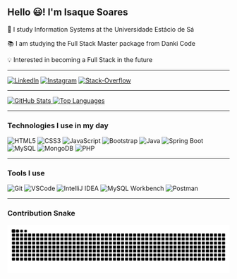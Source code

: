 ## Hello 😃! I'm Isaque Soares

📌 I study Information Systems at the Universidade Estácio de Sá

📚 I am studying the Full Stack Master package from Danki Code

💡 Interested in becoming a Full Stack in the future

---

[![Linkedln](https://img.shields.io/badge/LinkedIn-0077B5?style=for-the-badge&logo=linkedin&logoColor=white)](https://www.linkedin.com/in/isaque-soares-a32814142/)
[![Instagram](https://img.shields.io/badge/Instagram-E4405F?style=for-the-badge&logo=instagram&logoColor=white)](https://www.instagram.com/dev_isaque/)
[![Stack-Overflow](https://img.shields.io/badge/Stack_Overflow-FE7A16?style=for-the-badge&logo=stack-overflow&logoColor=white)](https://pt.stackoverflow.com/users/281250/isaque-soares-dev/)

---

<a href="https://github.com/Dev-Isaque">
  <img height="180em" src="https://github-readme-stats.vercel.app/api?username=Dev-Isaque&theme=dark&show_icons=true" alt="GitHub Stats"/>
  <img height="180em" src="https://github-readme-stats.vercel.app/api/top-langs/?username=Dev-Isaque&layout=compact&theme=dark" alt="Top Languages"/>
</a>

---

### Technologies I use in my day

![HTML5](https://img.shields.io/badge/HTML5-E34F26?style=for-the-badge&logo=html5&logoColor=white) ![CSS3](https://img.shields.io/badge/CSS3-1572B6?style=for-the-badge&logo=css3&logoColor=white) ![JavaScript](https://img.shields.io/badge/JavaScript-323330?style=for-the-badge&logo=javascript&logoColor=F7DF1E) ![Bootstrap](https://img.shields.io/badge/Bootstrap-563D7C?style=for-the-badge&logo=bootstrap&logoColor=white) ![Java](https://img.shields.io/badge/Java-007396?style=for-the-badge&logo=java&logoColor=white) ![Spring Boot](https://img.shields.io/badge/Spring_Boot-6DB33F?style=for-the-badge&logo=spring&logoColor=white) ![MySQL](https://img.shields.io/badge/MySQL-4479A1?style=for-the-badge&logo=mysql&logoColor=white) ![MongoDB](https://img.shields.io/badge/MongoDB-4EA94B?style=for-the-badge&logo=mongodb&logoColor=white) ![PHP](https://img.shields.io/badge/PHP-777BB4?style=for-the-badge&logo=php&logoColor=white)

---

### Tools I use

![Git](https://img.shields.io/badge/Git-F05032?style=for-the-badge&logo=git&logoColor=white) ![VSCode](https://img.shields.io/badge/VS_Code-007ACC?style=for-the-badge&logo=visual-studio-code&logoColor=white) ![IntelliJ IDEA](https://img.shields.io/badge/IntelliJ-000000?style=for-the-badge&logo=intellij-idea&logoColor=white) ![MySQL Workbench](https://img.shields.io/badge/MySQL_Workbench-4479A1?style=for-the-badge&logo=mysql&logoColor=white) ![Postman](https://img.shields.io/badge/Postman-FF6C37?style=for-the-badge&logo=postman&logoColor=white)

---

### Contribution Snake

![Snake animation](https://github.com/Dev-Isaque/Dev-Isaque/blob/output/github-contribution-grid-snake.svg)
